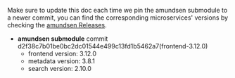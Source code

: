 Make sure to update this doc each time we pin the amundsen submodule to a newer commit, you can find
the corresponding microservices' versions by checking the [amundsen Releases](https://github.com/amundsen-io/amundsen/releases). 
- **amundsen submodule** commit d2f38c7b01be0bc2dc01544e499c13fd1b5462a7(frontend-3.12.0)
  - frontend version: 3.12.0
  - metadata version: 3.8.1
  - search version: 2.10.0